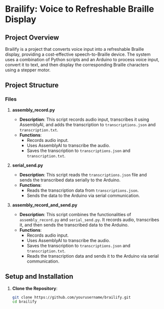 # Brailify: Voice to Refreshable Braille Display

## Project Overview

Brailify is a project that converts voice input into a refreshable Braille display, providing a cost-effective speech-to-Braille device. The system uses a combination of Python scripts and an Arduino to process voice input, convert it to text, and then display the corresponding Braille characters using a stepper motor.

## Project Structure

### Files

1. **assembly_record.py**
   - **Description**: This script records audio input, transcribes it using AssemblyAI, and adds the transcription to `transcriptions.json` and `transcription.txt`.
   - **Functions**:
     - Records audio input.
     - Uses AssemblyAI to transcribe the audio.
     - Saves the transcription to `transcriptions.json` and `transcription.txt`.

2. **serial_send.py**
   - **Description**: This script reads the `transcriptions.json` file and sends the transcribed data serially to the Arduino.
   - **Functions**:
     - Reads the transcription data from `transcriptions.json`.
     - Sends the data to the Arduino via serial communication.

3. **assembly_record_and_send.py**
   - **Description**: This script combines the functionalities of `assembly_record.py` and `serial_send.py`. It records audio, transcribes it, and then sends the transcribed data to the Arduino.
   - **Functions**:
     - Records audio input.
     - Uses AssemblyAI to transcribe the audio.
     - Saves the transcription to `transcriptions.json` and `transcription.txt`.
     - Reads the transcription data and sends it to the Arduino via serial communication.

## Setup and Installation

1. **Clone the Repository**:
   ```sh
   git clone https://github.com/yourusername/brailify.git
   cd brailify
